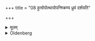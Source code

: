 +++
title = "08 हुत्वोपोत्थायोपनिष्क्रम्य ध्रुवं दर्शयति"

+++

<details><summary>मूलम्</summary>

हुत्वोपोत्थायोपनिष्क्रम्य ध्रुवं दर्शयति ८
</details>

<details><summary>Oldenberg</summary>

8. After the sacrifice they arise, go out (of the house), and he shows her the 'firm star' (i.e. the polar-star).
</details>

